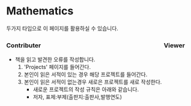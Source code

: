 # Mathematics
 두가지 타입으로 이 페이지를 활용하실 수 있습니다.<br/>
### Contributer　　　　　　　　　　　　　　　　　　　　Viewer<br/>
- 책을 읽고 발견한 오류를 작성합니다.
   1. 'Projects' 페이지를 들어간다.
   2. 본인이 읽은 서적이 있는 경우 해당 프로젝트를 들어간다.
   3. 본인이 읽은 서적이 없는경우 새로은 프로젝트를 새로 작성한다.
      - 새로운 프로젝트의 작성 규칙은 아래와 같습니다.
      - 저자, 표제:부제(출판지:출판사,발행연도)
